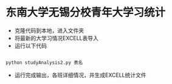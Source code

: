 # 东南大学无锡分校青年大学习统计
- 克隆代码到本地，进入文件夹
- 将最新的大学习情况EXCELL表导入
- 运行以下代码
```bash

python studyAnalysis2.py 表名
```
- 运行完成输出，各班详细情况，并生成EXCELL统计文件

